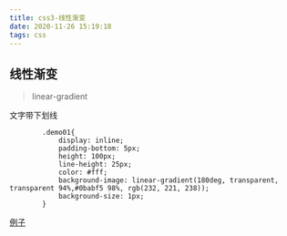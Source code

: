 ```yaml
---
title: css3-线性渐变
date: 2020-11-26 15:19:18
tags: css
---
```


## 线性渐变
>linear-gradient

文字带下划线

```
        .demo01{
            display: inline;
            padding-bottom: 5px;
            height: 100px;
            line-height: 25px;
            color: #fff;
            background-image: linear-gradient(180deg, transparent, transparent 94%,#0babf5 98%, rgb(232, 221, 238));
            background-size: 1px;
        }
```

[例子](www.baidu.com)
